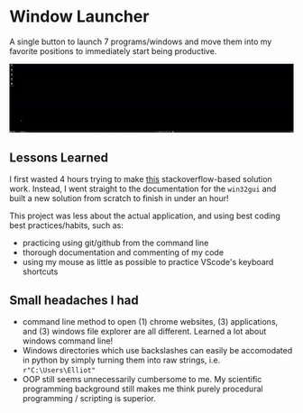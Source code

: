 # Window Launcher
A single button to launch 7 programs/windows and move them into my favorite positions to immediately start being productive.

![](demo2.gif)

## Lessons Learned
I first wasted 4 hours trying to make [this](https://stackoverflow.com/questions/50494633/using-win32gui-to-center-a-window) stackoverflow-based solution work. Instead, I went straight to the documentation for the `win32gui` and built a new solution from scratch to finish in under an hour!

This project was less about the actual application, and using best coding best practices/habits, such as:
- practicing using git/github from the command line
- thorough documentation and commenting of my code
- using my mouse as little as possible to practice VScode's keyboard shortcuts

## Small headaches I had
- command line method to open (1) chrome websites, (3) applications, and (3) windows file explorer are all different. Learned a lot about windows command line!
- Windows directories which use backslashes can easily be accomodated in python by simply turning them into raw strings, i.e. `r"C:\Users\Elliot"`
- OOP still seems unnecessarily cumbersome to me. My scientific programming background still makes me think purely procedural programming / scripting is superior.